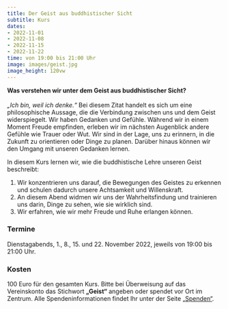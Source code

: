 ```yaml
---
title: Der Geist aus buddhistischer Sicht
subtitle: Kurs
dates:
- 2022-11-01
- 2022-11-08
- 2022-11-15
- 2022-11-22
time: von 19:00 bis 21:00 Uhr
image: images/geist.jpg
image_height: 120vw
---
```

**Was verstehen wir unter dem Geist aus buddhistischer Sicht?**<br>
<br>
*„Ich bin, weil ich denke.“* Bei diesem Zitat handelt es sich um eine philosophische Aussage, die die Verbindung zwischen uns und dem Geist widerspiegelt. Wir haben Gedanken und Gefühle. Während wir in einem Moment Freude empfinden, erleben wir im nächsten Augenblick andere Gefühle wie Trauer oder Wut. Wir sind in der Lage, uns zu erinnern, in die Zukunft zu orientieren oder Dinge zu planen. Darüber hinaus können wir den Umgang mit unseren Gedanken lernen.

In diesem Kurs lernen wir, wie die buddhistische Lehre unseren Geist beschreibt:

1. Wir konzentrieren uns darauf, die Bewegungen des Geistes zu erkennen und schulen dadurch unsere Achtsamkeit und Willenskraft.
2. An diesem Abend widmen wir uns der Wahrheitsfindung und trainieren uns darin, Dinge zu sehen, wie sie wirklich sind.
3. Wir erfahren, wie wir mehr Freude und Ruhe erlangen können.

### Termine

Dienstagabends, 1., 8., 15. und 22. November 2022, jeweils von 19:00 bis 21:00 Uhr.

### Kosten

100 Euro für den gesamten Kurs. Bitte bei Überweisung auf das Vereinskonto das Stichwort **„Geist“** angeben oder spendet vor Ort im Zentrum. Alle Spendeninformationen findet Ihr unter der Seite [„Spenden“](spenden.html).

